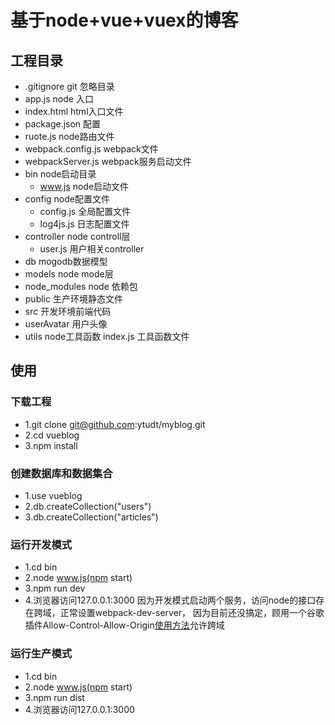 # 基于node+vue+vuex的博客
## 工程目录
+ .gitignore git 忽略目录
+ app.js node 入口
+ index.html html入口文件
+ package.json 配置
+ ruote.js node路由文件
+ webpack.config.js webpack文件
+ webpackServer.js webpack服务启动文件
+ bin node启动目录
    - www.js node启动文件
+ config node配置文件
    - config.js 全局配置文件
    - log4js.js 日志配置文件
+ controller node controll层
    - user.js 用户相关controller
+ db mogodb数据模型
+ models node mode层
+ node_modules node 依赖包
+ public 生产环境静态文件
+ src 开发环境前端代码
+ userAvatar 用户头像
+ utils node工具函数
    index.js 工具函数文件

## 使用
### 下载工程
+ 1.git clone git@github.com:ytudt/myblog.git
+ 2.cd vueblog
+ 3.npm install

### 创建数据库和数据集合
+ 1.use vueblog
+ 2.db.createCollection("users")
+ 3.db.createCollection("articles")

### 运行开发模式
+ 1.cd bin
+ 2.node www.js(npm start)
+ 3.npm run dev
+ 4.浏览器访问127.0.0.1:3000
因为开发模式启动两个服务，访问node的接口存在跨域，正常设置webpack-dev-server，
因为目前还没搞定，顾用一个谷歌插件Allow-Control-Allow-Origin[使用方法](http://www.cnblogs.com/ytu2010dt/p/5464431.html)允许跨域

### 运行生产模式
+ 1.cd bin
+ 2.node www.js(npm start)
+ 3.npm run dist
+ 4.浏览器访问127.0.0.1:3000